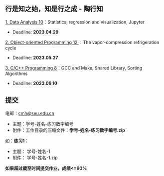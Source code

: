 ## 行是知之始，知是行之成 - 陶行知

[1. Data Analysis 10](./P1)：Statistics, regression and visualization, Jupyter 

* Deadline: **2023.04.29**

[2. Object-oriented Programming 12 ](./P2)：The vapor-compression refrigeration cycle 

* Deadline: **2023.05.27**

[3. C/C++ Programming 8](./P3)：GCC and Make, Shared Library, Sorting Algorithms

* Deadline: **2023.06.10**

## 提交

电邮：cmh@seu.edu.cn 
* 主题：学号-姓名-练习数字编号 
* 附件：工作目录的压缩文件：**学号-姓名-练习数字编号.zip**

如：**练习1**：
*  主题： 学号-姓名-1
*  附件： 学号-姓名-1.zip

**如果超过截至时间提交作业，成绩<=60%**